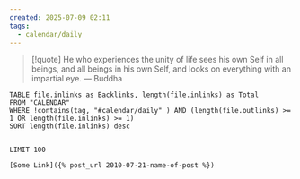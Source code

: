 ```yaml
---
created: 2025-07-09 02:11
tags:
  - calendar/daily
---
```


> [!quote] He who experiences the unity of life sees his own Self in all beings, and all beings in his own Self, and looks on everything with an impartial eye.
> — Buddha



```dataview
TABLE file.inlinks as Backlinks, length(file.inlinks) as Total 
FROM "CALENDAR"
WHERE !contains(tag, "#calendar/daily" ) AND (length(file.outlinks) >= 1 OR length(file.inlinks) >= 1)
SORT length(file.inlinks) desc


LIMIT 100
```



```
[Some Link]({% post_url 2010-07-21-name-of-post %})
```